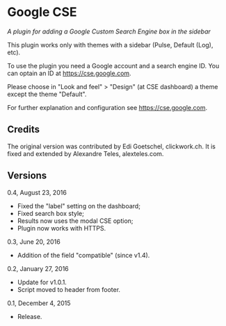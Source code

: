 Google CSE
==========

_A plugin for adding a Google Custom Search Engine box in the sidebar_

This plugin works only with themes with a sidebar (Pulse, Default (Log), etc).

To use the plugin you need a Google account and a search engine ID. You can optain an ID at https://cse.google.com.

Please choose in "Look and feel" > "Design" (at CSE dashboard) a theme except the theme "Default".

For further explanation and configuration see https://cse.google.com.

Credits
-------

The original version was contributed by Edi Goetschel, clickwork.ch. It is fixed and extended by Alexandre Teles, alexteles.com.

Versions
--------

0.4, August 23, 2016
- Fixed the "label" setting on the dashboard;
- Fixed search box style;
- Results now uses the modal CSE option;
- Plugin now works with HTTPS.


0.3, June 20, 2016
- Addition of the field "compatible" (since v1.4).

0.2, January 27, 2016
- Update for v1.0.1.
- Script moved to header from footer.

0.1, December 4, 2015
- Release.
